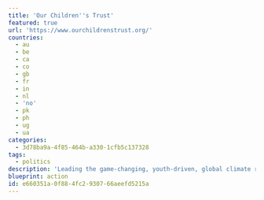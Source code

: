 ```yaml
---
title: 'Our Children''s Trust'
featured: true
url: 'https://www.ourchildrenstrust.org/'
countries:
  - au
  - be
  - ca
  - co
  - gb
  - fr
  - in
  - nl
  - 'no'
  - pk
  - ph
  - ug
  - ua
categories:
  - 3d78ba9a-4f85-464b-a330-1cfb5c137328
tags:
  - politics
description: 'Leading the game-changing, youth-driven, global climate recovery campaign to secure the legal right to a stable climate and healthy atmosphere.'
blueprint: action
id: e660351a-0f88-4fc2-9307-66aeefd5215a
---
```

